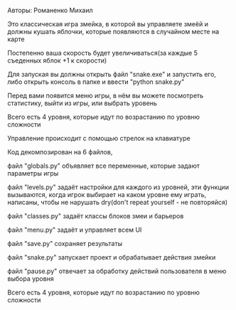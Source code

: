 Авторы: Романенко Михаил

Это классическая игра змейка, в которой вы управляете змеёй и должны кушать яблочки, которые появляются в случайном месте на карте

Постепенно ваша скорость будет увеличиваться(за каждые 5 съеденных яблок +1 к скорости)

Для запуская вы должны открыть файл "snake.exe" и запустить его, либо открыть консоль в папке и ввести "python snake.py"

Перед вами появится меню игры, в нём вы можете посмотреть статистику, выйти из игры, или выбрать уровень

Всего есть 4 уровня, которые идут по возрастанию по уровню сложности

Управление происходит с помощью стрелок на клавиатуре

Код декомпозирован на 6 файлов, 

файл "globals.py" объявляет все переменные, которые задают параметры игры

файл "levels.py" задаёт настройки для каждого из уровней, эти функции вызываются, когда игрок выбирает на каком уровне ему играть, написаны, чтобы не нарушать dry(don't repeat yourself - не повторяйся)

файл "classes.py" задаёт классы блоков змеи и барьеров

файл "menu.py" задаёт и управляет всем UI

файл "save.py" сохраняет результаты

файл "snake.py" запускает проект и обрабатывает действия змейки

файл "pause.py" отвечает за обработку действий пользователя в меню выбора уровня

Всего есть 4 уровня, которые идут по возрастанию по уровню сложности
